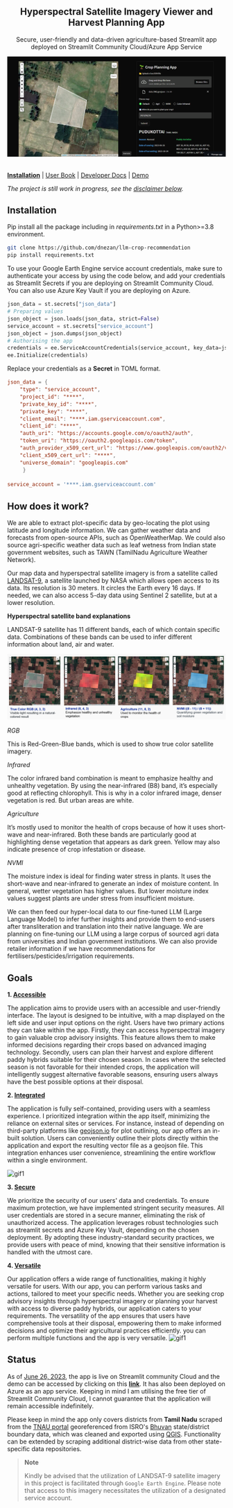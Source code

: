<br />
<div align="center">

  <h2 align="center">Hyperspectral Satellite Imagery Viewer and Harvest Planning App</h2>

  <p align="center">
    Secure, user-friendly and data-driven agriculture-based Streamlit app deployed on Streamlit Community Cloud/Azure App Service 
  </p>
    <a href="https://github.com/dnezan/streamlit-geoapp-crop-suggestion">
    <img src="./data/gifs/banner_poc.png" alt="Logo">
</div>
</br>


**[Installation](./install)**
| [User Book](https://paradigmxyz.github.io/reth)
| [Developer Docs](./docs)
| [Demo](https://agritech-crop-app.streamlit.app/)

*The project is still work in progress, see the [disclaimer below](#status).*

## Installation

Pip install all the package including in *requirements.txt* in a Python>=3.8 environment.
```sh
git clone https://github.com/dnezan/llm-crop-recommendation
pip install requirements.txt
```
To use your Google Earth Engine service account credentials, make sure to authenticate your access by using the code below, and add your credentials as Streamlit Secrets if you are deploying on Streamlit Community Cloud. You can also use Azure Key Vault if you are deploying on Azure.

```python
json_data = st.secrets["json_data"]
# Preparing values
json_object = json.loads(json_data, strict=False)
service_account = st.secrets["service_account"]
json_object = json.dumps(json_object)
# Authorising the app
credentials = ee.ServiceAccountCredentials(service_account, key_data=json_object)
ee.Initialize(credentials)
```

Replace your credentials as a **Secret** in TOML format.
```toml
json_data = { 
    "type": "service_account",
    "project_id": "****",
    "private_key_id": "****",
    "private_key": "****",
    "client_email": "****.iam.gserviceaccount.com",
    "client_id": "****",
    "auth_uri": "https://accounts.google.com/o/oauth2/auth",
    "token_uri": "https://oauth2.googleapis.com/token",
    "auth_provider_x509_cert_url": "https://www.googleapis.com/oauth2/v1/certs",
    "client_x509_cert_url": "****",
    "universe_domain": "googleapis.com"
     }

service_account = '****.iam.gserviceaccount.com'
```

## How does it work?

We are able to extract plot-specific data by geo-locating the plot using latitude and longitude information. We can gather weather data and forecasts from open-source APIs, such as OpenWeatherMap. We could also source agri-specific weather data such as leaf wetness from Indian state government websites, such as TAWN (TamilNadu Agriculture Weather Network). 

Our map data and hyperspectral satellite imagery is from a satellite called [LANDSAT-9](https://developers.google.com/earth-engine/datasets/catalog/landsat-9), a satellite launched by NASA which allows open access to its data. Its resolution is 30 meters. It circles the Earth every 16 days. If needed, we can also access 5-day data using Sentinel 2 satellite, but at a lower resolution.

**Hyperspectral satellite band explanations**

LANDSAT-9 satellite has 11 different bands, each of which contain specific data. Combinations of these bands can be used to infer different information about land, air and water.

![](./data/gifs/hyper.png)

*RGB*

This is Red-Green-Blue bands, which is used to show true color satellite imagery.

*Infrared*

The color infrared band combination is meant to emphasize healthy and unhealthy vegetation. By using the near-infrared (B8) band, it’s especially good at reflecting chlorophyll. This is why in a color infrared image, denser vegetation is red. But urban areas are white.

*Agriculture*

It’s mostly used to monitor the health of crops because of how it uses short-wave and near-infrared. Both these bands are particularly good at highlighting dense vegetation that appears as dark green. Yellow may also indicate presence of crop infestation or disease.

*NVMI*

The moisture index is ideal for finding water stress in plants. It uses the short-wave and near-infrared to generate an index of moisture content. In general, wetter vegetation has higher values. But lower moisture index values suggest plants are under stress from insufficient moisture.

We can then feed our hyper-local data to our fine-tuned LLM (Large Language Model) to infer further insights and provide them to end-users after transliteration and translation into their native language. We are planning on fine-tuning our LLM using a large corpus of sourced agri data from universities and Indian government institutions. We can also provide retailer information if we have recommendations for fertilisers/pesticides/irrigation requirements.

## Goals
**1. <u>Accessible**</u>

The application aims to provide users with an accessible and user-friendly interface. The layout is designed to be intuitive, with a map displayed on the left side and user input options on the right. Users have two primary actions they can take within the app. Firstly, they can access hyperspectral imagery to gain valuable crop advisory insights. This feature allows them to make informed decisions regarding their crops based on advanced imaging technology. Secondly, users can plan their harvest and explore different paddy hybrids suitable for their chosen season. In cases where the selected season is not favorable for their intended crops, the application will intelligently suggest alternative favorable seasons, ensuring users always have the best possible options at their disposal.

**2. <u>Integrated**</u>

The application is fully self-contained, providing users with a seamless experience. I prioritized integration within the app itself, minimizing the reliance on external sites or services. For instance, instead of depending on third-party platforms like [geojson.io](geojson.io) for plot outlining, our app offers an in-built solution. Users can conveniently outline their plots directly within the application and export the resulting vector file as a geojson file. This integration enhances user convenience, streamlining the entire workflow within a single environment.

![gif1](https://github.com/dnezan/llm-crop-recommendation/blob/main/data/gifs/browse.gif?raw=true)

**3. <u>Secure**</u>

We prioritize the security of our users' data and credentials. To ensure maximum protection, we have implemented stringent security measures. All user credentials are stored in a secure manner, eliminating the risk of unauthorized access. The application leverages robust technologies such as streamlit secrets and Azure Key Vault, depending on the chosen deployment. By adopting these industry-standard security practices, we provide users with peace of mind, knowing that their sensitive information is handled with the utmost care.

**4. <u>Versatile**</u>

Our application offers a wide range of functionalities, making it highly versatile for users. With our app, you can perform various tasks and actions, tailored to meet your specific needs. Whether you are seeking crop advisory insights through hyperspectral imagery or planning your harvest with access to diverse paddy hybrids, our application caters to your requirements. The versatility of the app ensures that users have comprehensive tools at their disposal, empowering them to make informed decisions and optimize their agricultural practices efficiently.
you can perform multiple functions and the app is very versatile.
![gif1](https://github.com/dnezan/llm-crop-recommendation/blob/main/data/gifs/versatile.gif?raw=true)

## Status

As of <u>June 26, 2023</u>, the app is live on Streamlit community Cloud and the demo can be accessed by clicking on this **[link](https://agritech-crop-app.streamlit.app/)**. It has also been deployed on Azure as an app service. Keeping in mind I am utilising the free tier of Streamlit Community Cloud, I cannot guarantee that the application will remain accessible indefinitely.

Please keep in mind the app only covers districts from **Tamil Nadu** scraped from the [TNAU portal](http://www.agritech.tnau.ac.in/expert_system/paddy/seasonvariety.html) georeferenced from ISRO's [Bhuvan](https://bhuvan-app1.nrsc.gov.in/state/PB) state/district boundary data, which was cleaned and exported using [QGIS](https://www.qgis.org/en/site/). Functionality can be extended by scraping additional district-wise data from other state-specific data repositories.

> **Note**
> 
> Kindly be advised that the utilization of LANDSAT-9 satellite imagery in this project is facilitated through `Google Earth Engine`. Please note that access to this imagery necessitates the utilization of a designated service account.

